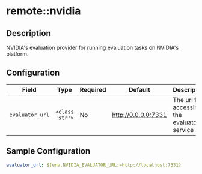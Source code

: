 # remote::nvidia

## Description

NVIDIA's evaluation provider for running evaluation tasks on NVIDIA's platform.

## Configuration

| Field | Type | Required | Default | Description |
|-------|------|----------|---------|-------------|
| `evaluator_url` | `<class 'str'>` | No | http://0.0.0.0:7331 | The url for accessing the evaluator service |

## Sample Configuration

```yaml
evaluator_url: ${env.NVIDIA_EVALUATOR_URL:=http://localhost:7331}

```

